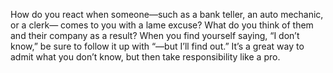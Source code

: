 How do you react when someone—such as a bank teller, an auto mechanic, or a clerk—
comes to you with a lame excuse? What do you think of them and their company as a
result?
When you find yourself saying, “I don’t know,” be sure to follow it up with “—but I’ll find out.”
It’s a great way to admit what you don’t know, but then take responsibility like a pro.